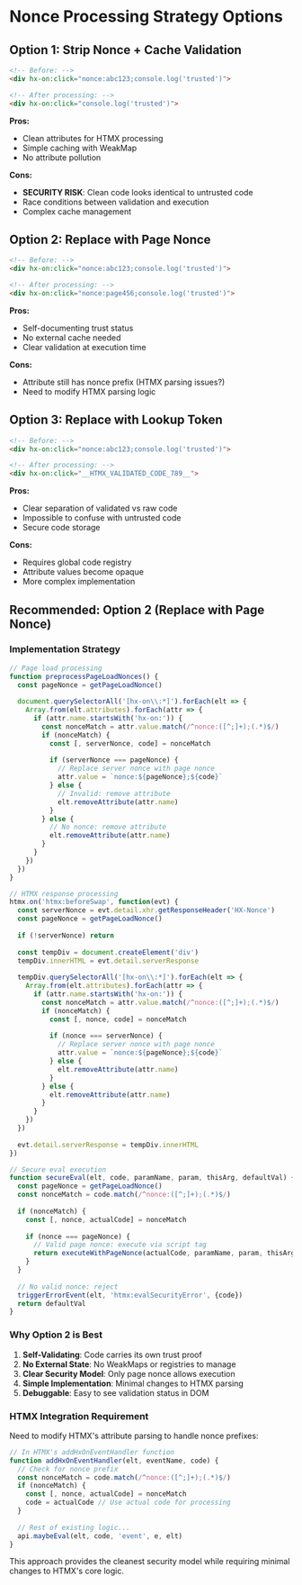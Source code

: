 # Nonce Processing Strategy Options

## Option 1: Strip Nonce + Cache Validation
```html
<!-- Before: -->
<div hx-on:click="nonce:abc123;console.log('trusted')">

<!-- After processing: -->
<div hx-on:click="console.log('trusted')">
```

**Pros:**
- Clean attributes for HTMX processing
- Simple caching with WeakMap
- No attribute pollution

**Cons:**
- **SECURITY RISK**: Clean code looks identical to untrusted code
- Race conditions between validation and execution
- Complex cache management

## Option 2: Replace with Page Nonce
```html
<!-- Before: -->
<div hx-on:click="nonce:abc123;console.log('trusted')">

<!-- After processing: -->
<div hx-on:click="nonce:page456;console.log('trusted')">
```

**Pros:**
- Self-documenting trust status
- No external cache needed
- Clear validation at execution time

**Cons:**
- Attribute still has nonce prefix (HTMX parsing issues?)
- Need to modify HTMX parsing logic

## Option 3: Replace with Lookup Token
```html
<!-- Before: -->
<div hx-on:click="nonce:abc123;console.log('trusted')">

<!-- After processing: -->
<div hx-on:click="__HTMX_VALIDATED_CODE_789__">
```

**Pros:**
- Clear separation of validated vs raw code
- Impossible to confuse with untrusted code
- Secure code storage

**Cons:**
- Requires global code registry
- Attribute values become opaque
- More complex implementation

## Recommended: Option 2 (Replace with Page Nonce)

### Implementation Strategy
```javascript
// Page load processing
function preprocessPageLoadNonces() {
  const pageNonce = getPageLoadNonce()
  
  document.querySelectorAll('[hx-on\\:*]').forEach(elt => {
    Array.from(elt.attributes).forEach(attr => {
      if (attr.name.startsWith('hx-on:')) {
        const nonceMatch = attr.value.match(/^nonce:([^;]+);(.*)$/)
        if (nonceMatch) {
          const [, serverNonce, code] = nonceMatch
          
          if (serverNonce === pageNonce) {
            // Replace server nonce with page nonce
            attr.value = `nonce:${pageNonce};${code}`
          } else {
            // Invalid: remove attribute
            elt.removeAttribute(attr.name)
          }
        } else {
          // No nonce: remove attribute
          elt.removeAttribute(attr.name)
        }
      }
    })
  })
}

// HTMX response processing  
htmx.on('htmx:beforeSwap', function(evt) {
  const serverNonce = evt.detail.xhr.getResponseHeader('HX-Nonce')
  const pageNonce = getPageLoadNonce()
  
  if (!serverNonce) return
  
  const tempDiv = document.createElement('div')
  tempDiv.innerHTML = evt.detail.serverResponse
  
  tempDiv.querySelectorAll('[hx-on\\:*]').forEach(elt => {
    Array.from(elt.attributes).forEach(attr => {
      if (attr.name.startsWith('hx-on:')) {
        const nonceMatch = attr.value.match(/^nonce:([^;]+);(.*)$/)
        if (nonceMatch) {
          const [, nonce, code] = nonceMatch
          
          if (nonce === serverNonce) {
            // Replace server nonce with page nonce
            attr.value = `nonce:${pageNonce};${code}`
          } else {
            elt.removeAttribute(attr.name)
          }
        } else {
          elt.removeAttribute(attr.name)
        }
      }
    })
  })
  
  evt.detail.serverResponse = tempDiv.innerHTML
})

// Secure eval execution
function secureEval(elt, code, paramName, param, thisArg, defaultVal) {
  const pageNonce = getPageLoadNonce()
  const nonceMatch = code.match(/^nonce:([^;]+);(.*)$/)
  
  if (nonceMatch) {
    const [, nonce, actualCode] = nonceMatch
    
    if (nonce === pageNonce) {
      // Valid page nonce: execute via script tag
      return executeWithPageNonce(actualCode, paramName, param, thisArg)
    }
  }
  
  // No valid nonce: reject
  triggerErrorEvent(elt, 'htmx:evalSecurityError', {code})
  return defaultVal
}
```

### Why Option 2 is Best

1. **Self-Validating**: Code carries its own trust proof
2. **No External State**: No WeakMaps or registries to manage
3. **Clear Security Model**: Only page nonce allows execution
4. **Simple Implementation**: Minimal changes to HTMX parsing
5. **Debuggable**: Easy to see validation status in DOM

### HTMX Integration Requirement

Need to modify HTMX's attribute parsing to handle nonce prefixes:

```javascript
// In HTMX's addHxOnEventHandler function
function addHxOnEventHandler(elt, eventName, code) {
  // Check for nonce prefix
  const nonceMatch = code.match(/^nonce:([^;]+);(.*)$/)
  if (nonceMatch) {
    const [, nonce, actualCode] = nonceMatch
    code = actualCode // Use actual code for processing
  }
  
  // Rest of existing logic...
  api.maybeEval(elt, code, 'event', e, elt)
}
```

This approach provides the cleanest security model while requiring minimal changes to HTMX's core logic.
